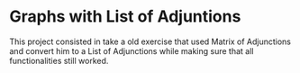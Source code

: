 # Graphs with List of Adjuntions

This project consisted in take a old exercise that used Matrix of Adjunctions and convert him to a List of Adjunctions while making sure that all functionalities still worked.
